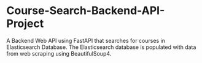 # Course-Search-Backend-API-Project
A Backend Web API using FastAPI that searches for courses in  Elasticsearch Database. The Elasticsearch database is populated with data from web scraping using BeautifulSoup4.
